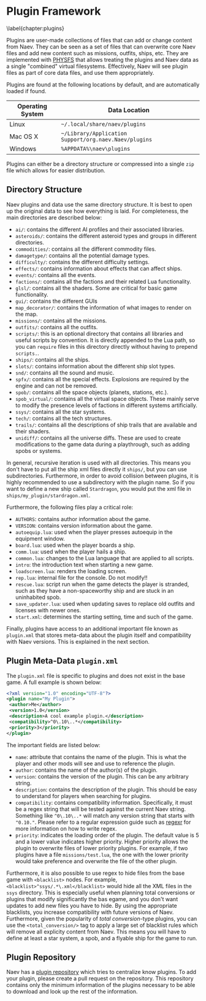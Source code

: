 # Plugin Framework
\label{chapter:plugins}

Plugins are user-made collections of files that can add or change content from Naev. They can be seen as a set of files that can overwrite core Naev files and add new content such as missions, outfits, ships, etc. They are implemented with [PHYSFS](https://icculus.org/physfs/) that allows treating the plugins and Naev data as a single "combined" virtual filesystems. Effectively, Naev will see plugin files as part of core data files, and use them appropriately.

Plugins are found at the following locations by default, and are automatically loaded if found.

| Operating System | Data Location |
| --- | --- |
| Linux | `~/.local/share/naev/plugins` |
| Mac OS X |  `~/Library/Application Support/org.naev.Naev/plugins` |
| Windows | `%APPDATA%\naev\plugins` |

Plugins can either be a directory structure or compressed into a single `zip` file which allows for easier distribution.

## Directory Structure

Naev plugins and data use the same directory structure. It is best to open up the original data to see how everything is laid. For completeness, the main directories are described below:

* `ai/`: contains the different AI profiles and their associated libraries.
* `asteroids/`: contains the different asteroid types and groups in different directories.
* `commodities/`: contains all the different commodity files.
* `damagetype/`: contains all the potential damage types.
* `difficulty/`: contains the different difficulty settings.
* `effects/`: contains information about effects that can affect ships.
* `events/`: contains all the events.
* `factions/`: contains all the factions and their related Lua functionality.
* `glsl/`: contains all the shaders. Some are critical for basic game functionality.
* `gui/`: contains the different GUIs
* `map_decorator/`: contains the information of what images to render on the map.
* `missions/`: contains all the missions.
* `outfits/`: contains all the outfits.
* `scripts/`: this is an optional directory that contains all libraries and useful scripts by convention. It is directly appended to the Lua path, so you can `require` files in this directory directly without having to prepend `scripts.`.
* `ships/`: contains all the ships.
* `slots/`: contains information about the different ship slot types.
* `snd/`: contains all the sound and music.
* `spfx/`: contains all the special effects. Explosions are required by the engine and can not be removed.
* `spob/`: contains all the space objects (planets, stations, etc.).
* `spob_virtual/`: contains all the virtual space objects. These mainly serve to modify the presence levels of factions in different systems artificially.
* `ssys/`: contains all the star systems.
* `tech/`: contains all the tech structures.
* `trails/`: contains all the descriptions of ship trails that are available and their shaders.
* `unidiff/`: contains all the universe diffs. These are used to create modifications to the game data during a playthrough, such as adding spobs or systems.

In general, recursive iteration is used with all directories. This means you don't have to put all the ship xml files directly it `ships/`, but you can use subdirectories. Furthermore, in order to avoid collision between plugins, it is highly recommended to use a subdirectory with the plugin name. So if you want to define a new ship called `Stardragon`, you would put the xml file in `ships/my_plugin/stardragon.xml`.

Furthermore, the following files play a critical role:

* `AUTHORS`: contains author information about the game.
* `VERSION`: contains version information about the game.
* `autoequip.lua`: used when the player presses autoequip in the equipment window.
* `board.lua`: used when the player boards a ship.
* `comm.lua`: used when the player hails a ship.
* `common.lua`: changes to the Lua language that are applied to all scripts.
* `intro`: the introduction text when starting a new game.
* `loadscreen.lua`: renders the loading screen.
* `rep.lua`: internal file for the console. Do not modify!!
* `rescue.lua`: script run when the game detects the player is stranded, such as they have a non-spaceworthy ship and are stuck in an uninhabited spob.
* `save_updater.lua`: used when updating saves to replace old outfits and licenses with newer ones.
* `start.xml`: determines the starting setting, time and such of the game.

Finally, plugins have access to an additional important file known as `plugin.xml` that stores meta-data about the plugin itself and compatibility with Naev versions. This is explained in the next section.

## Plugin Meta-Data `plugin.xml`

The `plugin.xml` file is specific to plugins and does not exist in the base game. A full example is shown below:

```xml
<?xml version="1.0" encoding="UTF-8"?>
<plugin name="My Plugin">
 <author>Me</author>
 <version>1.0</version>
 <description>A cool example plugin.</description>
 <compatibility>^0\.10\..*</compatibility>
 <priority>3</priority>
</plugin>
```

The important fields are listed below:

* `name`: attribute that contains the name of the plugin. This is what the player and other mods will see and use to reference the plugin.
* `author`: contains the name of the author(s) of the plugin.
* `version`: contains the version of the plugin. This can be any arbitrary string.
* `description`: contains the description of the plugin. This should be easy to understand for players when searching for plugins.
* `compatibility`: contains compatibility information. Specifically, it must be a regex string that will be tested against the current Naev string. Something like `^0\.10\..*` will match any version string that starts with `"0.10."`. Please refer to a regular expression guide such as [regexr](https://regexr.com/) for more information on how to write regex.
* `priority`: indicates the loading order of the plugin. The default value is 5 and a lower value indicates higher priority. Higher priority allows the plugin to overwrite files of lower priority plugins. For example, if two plugins have a file `missions/test.lua`, the one with the lower priority would take preference and overwrite the file of the other plugin.

Furthermore, it is also possible to use regex to hide files from the base game with `<blacklist>` nodes. For example, `<blacklist>^ssys/.*\.xml</blacklist>` would hide all the XML files in the `ssys` directory. This is especially useful when planning total conversions or plugins that modify significantly the bas egame, and you don't want updates to add new files you have to hide. By using the appropriate blacklists, you increase compatibility with future versions of Naev. Furthermore, given the popularity of *total conversion*-type plugins, you can use the `<total_conversion/>` tag to apply a large set of blacklist rules which will remove all explicity content from Naev. This means you will have to define at least a star system, a spob, and a flyable ship for the game to run.

## Plugin Repository

Naev has a [plugin repository](https://github.com/naev/naev-plugins) which tries to centralize know plugins. To add your plugin, please create a pull request on the repository. This repository contains only the minimum information of the plugins necessary to be able to download and look up the rest of the information.
